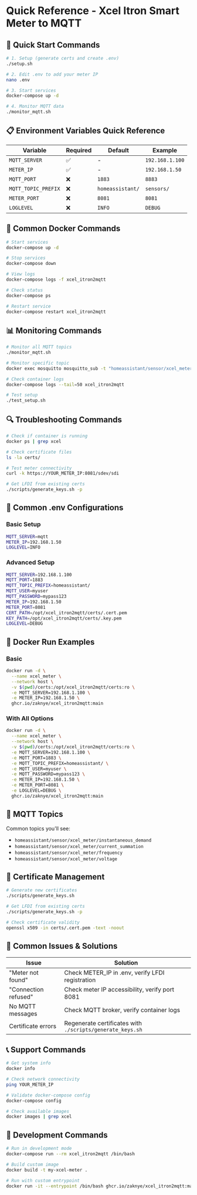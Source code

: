 # Quick Reference - Xcel Itron Smart Meter to MQTT

## 🚀 Quick Start Commands

```bash
# 1. Setup (generate certs and create .env)
./setup.sh

# 2. Edit .env to add your meter IP
nano .env

# 3. Start services
docker-compose up -d

# 4. Monitor MQTT data
./monitor_mqtt.sh
```

## 📋 Environment Variables Quick Reference

| Variable | Required | Default | Example |
|----------|----------|---------|---------|
| `MQTT_SERVER` | ✅ | - | `192.168.1.100` |
| `METER_IP` | ✅ | - | `192.168.1.50` |
| `MQTT_PORT` | ❌ | `1883` | `8883` |
| `MQTT_TOPIC_PREFIX` | ❌ | `homeassistant/` | `sensors/` |
| `METER_PORT` | ❌ | `8081` | `8081` |
| `LOGLEVEL` | ❌ | `INFO` | `DEBUG` |

## 🔧 Common Docker Commands

```bash
# Start services
docker-compose up -d

# Stop services
docker-compose down

# View logs
docker-compose logs -f xcel_itron2mqtt

# Check status
docker-compose ps

# Restart service
docker-compose restart xcel_itron2mqtt
```

## 📊 Monitoring Commands

```bash
# Monitor all MQTT topics
./monitor_mqtt.sh

# Monitor specific topic
docker exec mosquitto mosquitto_sub -t "homeassistant/sensor/xcel_meter/instantaneous_demand" -v

# Check container logs
docker-compose logs --tail=50 xcel_itron2mqtt

# Test setup
./test_setup.sh
```

## 🔍 Troubleshooting Commands

```bash
# Check if container is running
docker ps | grep xcel

# Check certificate files
ls -la certs/

# Test meter connectivity
curl -k https://YOUR_METER_IP:8081/sdev/sdi

# Get LFDI from existing certs
./scripts/generate_keys.sh -p
```

## 📝 Common .env Configurations

### Basic Setup
```bash
MQTT_SERVER=mqtt
METER_IP=192.168.1.50
LOGLEVEL=INFO
```

### Advanced Setup
```bash
MQTT_SERVER=192.168.1.100
MQTT_PORT=1883
MQTT_TOPIC_PREFIX=homeassistant/
MQTT_USER=myuser
MQTT_PASSWORD=mypass123
METER_IP=192.168.1.50
METER_PORT=8081
CERT_PATH=/opt/xcel_itron2mqtt/certs/.cert.pem
KEY_PATH=/opt/xcel_itron2mqtt/certs/.key.pem
LOGLEVEL=DEBUG
```

## 🐳 Docker Run Examples

### Basic
```bash
docker run -d \
  --name xcel_meter \
  --network host \
  -v $(pwd)/certs:/opt/xcel_itron2mqtt/certs:ro \
  -e MQTT_SERVER=192.168.1.100 \
  -e METER_IP=192.168.1.50 \
  ghcr.io/zaknye/xcel_itron2mqtt:main
```

### With All Options
```bash
docker run -d \
  --name xcel_meter \
  --network host \
  -v $(pwd)/certs:/opt/xcel_itron2mqtt/certs:ro \
  -e MQTT_SERVER=192.168.1.100 \
  -e MQTT_PORT=1883 \
  -e MQTT_TOPIC_PREFIX=homeassistant/ \
  -e MQTT_USER=myuser \
  -e MQTT_PASSWORD=mypass123 \
  -e METER_IP=192.168.1.50 \
  -e METER_PORT=8081 \
  -e LOGLEVEL=DEBUG \
  ghcr.io/zaknye/xcel_itron2mqtt:main
```

## 📡 MQTT Topics

Common topics you'll see:
- `homeassistant/sensor/xcel_meter/instantaneous_demand`
- `homeassistant/sensor/xcel_meter/current_summation`
- `homeassistant/sensor/xcel_meter/frequency`
- `homeassistant/sensor/xcel_meter/voltage`

## 🔐 Certificate Management

```bash
# Generate new certificates
./scripts/generate_keys.sh

# Get LFDI from existing certs
./scripts/generate_keys.sh -p

# Check certificate validity
openssl x509 -in certs/.cert.pem -text -noout
```

## 🚨 Common Issues & Solutions

| Issue | Solution |
|-------|----------|
| "Meter not found" | Check METER_IP in .env, verify LFDI registration |
| "Connection refused" | Check meter IP accessibility, verify port 8081 |
| No MQTT messages | Check MQTT broker, verify container logs |
| Certificate errors | Regenerate certificates with `./scripts/generate_keys.sh` |

## 📞 Support Commands

```bash
# Get system info
docker info

# Check network connectivity
ping YOUR_METER_IP

# Validate docker-compose config
docker-compose config

# Check available images
docker images | grep xcel
```

## 🔄 Development Commands

```bash
# Run in development mode
docker-compose run --rm xcel_itron2mqtt /bin/bash

# Build custom image
docker build -t my-xcel-meter .

# Run with custom entrypoint
docker run -it --entrypoint /bin/bash ghcr.io/zaknye/xcel_itron2mqtt:main
``` 